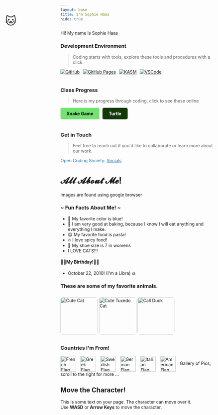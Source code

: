 ```yaml
---
layout: base
title: I'm Sophie Haas
hide: true
---
```


Hi! My name is Sophie Haas

### Development Environment

> Coding starts with tools, explore these tools and procedures with a click.

<div style="display: flex; flex-wrap: wrap; gap: 10px;">
    <a href="https://github.com/Open-Coding-Society/student">
        <img src="https://img.shields.io/badge/GitHub-181717?style=for-the-badge&logo=github&logoColor=white" alt="GitHub">
    </a>
    <a href="https://open-coding-society.github.io/student">
        <img src="https://img.shields.io/badge/GitHub%20Pages-327FC7?style=for-the-badge&logo=github&logoColor=white" alt="GitHub Pages">
    </a>
    <a href="https://kasm.nighthawkcodingsociety.com/">
        <img src="https://img.shields.io/badge/KASM-0078D4?style=for-the-badge&logo=kasm&logoColor=white" alt="KASM">
    </a>
    <a href="https://vscode.dev/">
        <img src="https://img.shields.io/badge/VSCode-007ACC?style=for-the-badge&logo=visual-studio-code&logoColor=white" alt="VSCode">
    </a>
</div>

<br>

### Class Progress

> Here is my progress through coding, click to see these online

<div style="display: flex; flex-wrap: wrap; gap: 10px;">
    <a href="{{site.baseurl}}/snake" style="text-decoration: none;">
        <div style="background-color: #73e273ff; color: black; padding: 10px 20px; border-radius: 5px; font-weight: bold;">
            Snake Game
        </div>
    </a>
    <a href="{{site.baseurl}}/turtle" style="text-decoration: none;">
        <div style="background-color: #143908ff; color: white; padding: 10px 20px; border-radius: 5px; font-weight: bold;">
            Turtle
        </div>
    </a>
</div>

<br>

<!-- Contact Section -->
### Get in Touch

> Feel free to reach out if you'd like to collaborate or learn more about our work.

<p style="color: #2A7DB1;">Open Coding Society: <a href="https://opencodingsociety.com" style="color: #2A7DB1; text-decoration: underline;">Socials</a></p>

# 𝓐𝓵𝓵 𝓐𝓫𝓸𝓾𝓽 𝓜𝓮!

<comment>
Images are found using google browser
</comment>

### ~ Fun Facts About Me! ~

- 💙 My favorite color is blue!
- 🧁 I am very good at baking, because I know I will eat anything and everything I make.
- 😋 My favorite food is pasta!
- 🔥 I love spicy food!
- 👟 My shoe size is 7 in womens
- I LOVE CATS!!!

#### 🎂🎉My Birthday!🎉🎂
- October 22, 2010! (I'm a Libra) ♎ 

### These are some of my favorite animals.
<img src="https://upload.wikimedia.org/wikipedia/commons/3/3a/Cat03.jpg" alt="Cute Cat" style="height:120px; border-radius:8px; margin:10px 0;" />
<img src="https://preview.redd.it/this-cute-tuxedo-cat-v0-0ouqgkg7n5xd1.jpeg?width=640&crop=smart&auto=webp&s=04cb960dfc4d477065a4098e3b847b9d98fe6104" alt="Cute Tuxedo Cat" style="height:120px; border-radius:8px; margin:10px 0;" />
<img src="https://breeds.okstate.edu/poultry/site-files/images/call_duck.jpg" alt="Call Duck" style="height:120px; border-radius:8px; margin:10px 0;" />

### Countries I'm From!
<img src="https://upload.wikimedia.org/wikipedia/commons/c/c3/Flag_of_France.svg" alt="French Flag" style="height:50px; vertical-align:middle; margin-right:10px;" />
<img src="https://upload.wikimedia.org/wikipedia/commons/5/5c/Flag_of_Greece.svg" alt="Greek Flag" style="height:50px; vertical-align:middle; margin-right:10px;" />
<img src="https://upload.wikimedia.org/wikipedia/commons/4/4c/Flag_of_Sweden.svg" alt="Swedish Flag" style="height:50px; vertical-align:middle; margin-right:10px;" />
<img src="https://upload.wikimedia.org/wikipedia/commons/b/ba/Flag_of_Germany.svg" alt="German Flag" style="height:50px; vertical-align:middle; margin-right:10px;" />
<img src="https://upload.wikimedia.org/wikipedia/commons/0/03/Flag_of_Italy.svg" alt="Italian Flag" style="height:50px; vertical-align:middle; margin-right:10px;" />
<img src="https://upload.wikimedia.org/wikipedia/en/a/a4/Flag_of_the_United_States.svg" alt="American Flag" style="height:50px; vertical-align:middle; margin-right:10px;" />
Gallery of Pics, scroll to the right for more ...
</comment>
<div class="image-gallery">
 

<!DOCTYPE html>
<html lang="en">
<head>
  <meta charset="UTF-8">
  <title>Movable Character Demo</title>
  <style>
    #player {
      position: fixed;
      left: 50px;
      top: 100px;
      font-size: 2.5em;
      z-index: 9999;
      pointer-events: none;
      user-select: none;
    }
  </style>
</head>
<body>
  <h2>Move the Character!</h2>
  <p>
    This is some text on your page. The character can move over it.<br>
    Use <b>WASD</b> or <b>Arrow Keys</b> to move the character.
  </p>
  <div id="player">🐱</div>
  <script>
    const player = document.getElementById('player');
    let x = 50, y = 100;
    const step = 20;

    function movePlayer(dx, dy) {
      x += dx;
      y += dy;
      player.style.left = x + 'px';
      player.style.top = y + 'px';
    }

    document.addEventListener('keydown', (e) => {
      switch(e.key) {
        case 'ArrowUp': case 'w': case 'W': movePlayer(0, -step); break;
        case 'ArrowDown': case 's': case 'S': movePlayer(0, step); break;
        case 'ArrowLeft': case 'a': case 'A': movePlayer(-step,
